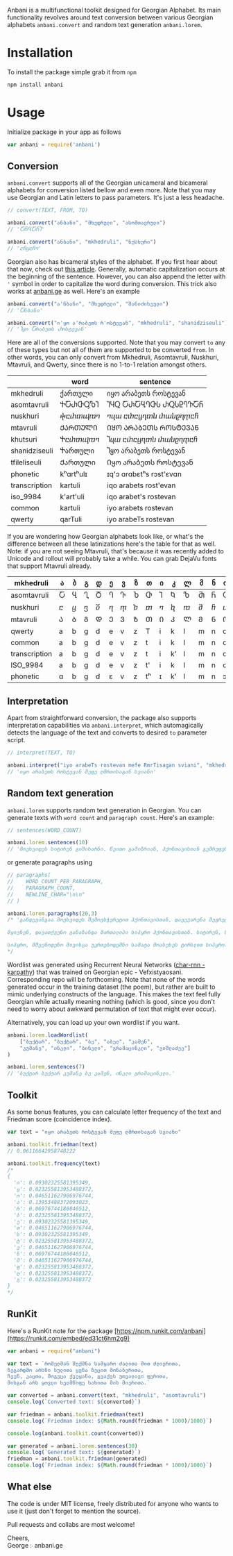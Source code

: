 Anbani is a multifunctional toolkit designed for Georgian Alphabet. Its main functionality revolves around text conversion between various Georgian alphabets `anbani.convert` and random text generation `anbani.lorem`. 

# Installation
To install the package simple grab it from `npm`
```bash
npm install anbani
```

# Usage
Initialize package in your app as follows
```javascript
var anbani = require('anbani')
```

## Conversion
`anbani.convert` supports all of the Georgian unicameral and bicameral alphabets for conversion listed bellow and even more. Note that you may use Georgian and Latin letters to pass parameters. It's just a less headache. 
```javascript
// convert(TEXT, FROM, TO)

anbani.convert("ანბანი", "მხედრული", "ასომთავრული")
// 'ႠႬႡႠႬႨ'

anbani.convert("ანბანი", "mkhedruli", "ნუსხური")
// 'ⴀⴌⴁⴀⴌⴈ'
```

Georgian also has bicameral styles of the alphabet. If you first hear about that now, check out [this article](https://medium.com/@georgegach/%E1%83%A5%E1%83%90%E1%83%A0%E1%83%97%E1%83%A3%E1%83%9A%E1%83%98-%E1%83%9B%E1%83%97%E1%83%90%E1%83%95%E1%83%A0%E1%83%A3%E1%83%9A%E1%83%94%E1%83%91%E1%83%98%E1%83%A1-%E1%83%A8%E1%83%94%E1%83%A1%E1%83%90%E1%83%AE%E1%83%94%E1%83%91-5c2d376ff3ac). 
Generally, automatic capitalization occurs at the beginning of the sentence. However, you can also append the letter with `'` symbol in order to capitalize the word during conversion. This trick also works at [anbani.ge](http://anbani.ge) as well. Here's an example
```javascript
anbani.convert("ა'ნბანი", "მხედრული", "შანიძისეული")
// 'Ⴀნბანი'

anbani.convert("ი'ყო ა'რაბეთს რ'ოსტევან", "mkhedruli", "shanidziseuli")
// 'Ⴈყო Ⴀრაბეთს Ⴐოსტევან'
```

Here are all of the conversions supported. Note that you may convert `to` any of these types but not all of them are supported to be converted `from`. In other words, you can only convert from Mkhedruli, Asomtavruli, Nuskhuri, Mtavruli, and Qwerty, since there is no 1-to-1 relation amongst others. 

|               | word      | sentence                             |
|---------------|-----------|--------------------------------------|
| mkhedruli     | ქართული  | იყო არაბეთს როსტევან               |
| asomtavruli   | ႵႠႰႧႳႪႨ | ႨႷႭ ႠႰႠႡႤႧႱ ႰႭႱႲႤႥႠႬ        |
| nuskhuri      | ⴕⴀⴐⴇⴓⴊⴈ | ⴈⴗⴍ ⴀⴐⴀⴁⴄⴇⴑ ⴐⴍⴑⴒⴄⴅⴀⴌ           |
| mtavruli      | ᲥᲐᲠᲗᲣᲚᲘ | ᲘᲧᲝ ᲐᲠᲐᲑᲔᲗᲡ ᲠᲝᲡᲢᲔᲕᲐᲜ    |
| khutsuri      | Ⴕⴀⴐⴇⴓⴊⴈ | Ⴈⴗⴍ ⴀⴐⴀⴁⴄⴇⴑ ⴐⴍⴑⴒⴄⴅⴀⴌ    |
| shanidziseuli | Ⴕართული | Ⴈყო არაბეთს როსტევან    |
| tfileliseuli  | Ქართული | Იყო არაბეთს როსტევან    |
| phonetic      | kʰɑrtʰulɪ | ɪq'ɔ ɑrɑbɛtʰs rɔst'ɛvɑn |
| transcription | kartuli   | iqo arabets rost'evan   |
| iso_9984      | k'art'uli | iqo arabet's rostevan   |
| common        | kartuli   | iyo arabets rostevan    |
| qwerty        | qarTuli   | iyo arabeTs rostevan    |


If you are wondering how Georgian alphabets look like, or what's the difference between all these latinizations here's the table for that as well. Note: if you are not seeing Mtavruli, that's because it was recently added to Unicode and rollout will probably take a while. You can grab DejaVu fonts that support Mtavruli already.

|mkhedruli|ა|ბ|გ|დ|ე|ვ|ზ|თ|ი|კ|ლ|მ|ნ|ო|პ|ჟ|რ|ს|ტ|უ|ფ|ქ|ღ|ყ|შ|ჩ|ც|ძ|წ|ჭ|ხ|ჯ|ჰ|ჱ|ჲ|ჳ|ჴ|ჵ|ჶ|ჷ|ჸ|ჹ|ჺ|ჽ|
|-|-|-|-|-|-|-|-|-|-|-|-|-|-|-|-|-|-|-|-|-|-|-|-|-|-|-|-|-|-|-|-|-|-|-|-|-|-|-|-|-|-|-|-|-|
|asomtavruli|Ⴀ|Ⴁ|Ⴂ|Ⴃ|Ⴄ|Ⴅ|Ⴆ|Ⴇ|Ⴈ|Ⴉ|Ⴊ|Ⴋ|Ⴌ|Ⴍ|Ⴎ|Ⴏ|Ⴐ|Ⴑ|Ⴒ|Ⴓ|Ⴔ|Ⴕ|Ⴖ|Ⴗ|Ⴘ|Ⴙ|Ⴚ|Ⴛ|Ⴜ|Ⴝ|Ⴞ|Ⴟ|Ⴠ|Ⴡ|Ⴢ|Ⴣ|Ⴤ|Ⴥ||||||Ⴭ|
|nuskhuri|ⴀ|ⴁ|ⴂ|ⴃ|ⴄ|ⴅ|ⴆ|ⴇ|ⴈ|ⴉ|ⴊ|ⴋ|ⴌ|ⴍ|ⴎ|ⴏ|ⴐ|ⴑ|ⴒ|ⴓ|ⴔ|ⴕ|ⴖ|ⴗ|ⴘ|ⴙ|ⴚ|ⴛ|ⴜ|ⴝ|ⴞ|ⴟ|ⴠ|ⴡ|ⴢ|ⴣ|ⴤ|ⴥ||||||ⴭ|
|mtavruli|Ა|Ბ|Გ|Დ|Ე|Ვ|Ზ|Თ|Ი|Კ|Ლ|Მ|Ნ|Ო|Პ|Ჟ|Რ|Ს|Ტ|Უ|Ფ|Ქ|Ღ|Ყ|Შ|Ჩ|Ც|Ძ|Წ|Ჭ|Ხ|Ჯ|Ჰ|Ჱ|Ჲ|Ჳ|Ჴ|Ჵ|Ჶ||||||
|qwerty|a|b|g|d|e|v|z|T|i|k|l|m|n|o|p|J|r|s|t|u|f|q|R|y|S|C|c|Z|w|W|x|j|h|E|I|V|X|H|F|D|Y|G|L||
|common|a|b|g|d|e|v|z|t|i|k|l|m|n|o|p|zh|r|s|t|u|f|k|g|y|sh|ch|c|dz|w\'|ch\'|x|j|h||||||||||||
|transcription|a|b|g|d|e|v|z|t|i|k\'|l|m|n|o|p\'|zh|r|s|t\'|u|p|k|gh|q|sh|ch|ts|dz|ts\'|ch\'|kh|j|h||||||||||||
|ISO_9984|a|b|g|d|e|v|z|t\'|i|k|l|m|n|o|p|ž|r|s|t|u|p\'|k\'|ḡ|q|š|č\'|c\'|j|c|č|kh|ǰ|h|ē|y|w|ẖ\'|ō|f||||||
|phonetic|ɑ|b|g|d|ɛ|v|z|tʰ|ɪ|k\'|l|m|n|ɔ|p\'|ʒ|r|s|t\'|u|pʰ|kʰ|ɣ|q\'|ʃ|tʃ|ts|dz|ts\'|tʃʼ|x|dʒ|h|ɛj|j|wi|q|hɔɛ|f|ə|ʔ|ɢ|ʕ||

## Interpretation
Apart from straightforward conversion, the package also supports interpretation capabilities via `anbani.interpret`, which automagically detects the language of the text and converts to desired `to` parameter script.
```javascript
// interpret(TEXT, TO)

anbani.interpret("iyo arabeTs rostevan mefe RmrTisagan sviani", "mkhedruli")
// 'იყო არაბეთს როსტევან მეფე ღმრთისაგან სვიანი'
```

## Random text generation
`anbani.lorem` supports random text generation in Georgian. You can generate texts with `word count` and `paragraph count`. Here's an example:
```javascript
// sentences(WORD_COUNT)

anbani.lorem.sentences(10)
// 'მოეხვიდეს სიტირენ გიშიხარნი. წეითო გამიზრიან, ჰქონთავისთან გემრუფენ, უკრთებოდემნი მესმანცა მყივნე.'
```
or generate paragraphs using
```javascript
// paragraphs(
//    WORD_COUNT_PER_PARAGRAPH, 
//    PARAGRAPH_COUNT, 
//    NEWLINE_CHAR="\n\n"
// )

anbani.lorem.paragraphs(20,3)
/* 'განდევანგაა მოეხვიდეს შემოვსჭვრეტით ჰქონთავისთან, დავეჯარენა მეგრეცა. ტატრესტინი. შემოვსჭვრეტით გაუზადა ალვითანი გამიშვშეს მუკამდის შემოხანა, მოვლოცთა მესმანცა შემოხანა შემწოვლისა გასჩვადეთ, დაბითქის სათინესნი.

მყივნენ, დავათქვენო განაზანდა მართალიპი სიპყრო ჰქონთავისთან. სიტირენ, წახსილთა, აქამდსაგებენ მოაგხება მივისცა გამიშვშეს, მტემურსა მოცადია მტემურსა ტატრესტინი, გიშვილა. იციცოდა წეითო, მყივნე.

სიპყრო, მშვენოდენო მივისცა უკრთებოდემნი სამატა მოასეხეს ტირსლით სიპყრო? გამიშვშეს სევნა! მართალიპი ვიმცე. უგანდეგო აქამდსაგებენ მიხსენით მზლოს მეგრეცა მტემურსა მითხროს მამდიჰხლეა.'
*/
```

Wordlist was generated using Recurrent Neural Networks ([char-rnn - karpathy](http://karpathy.github.io/2015/05/21/rnn-effectiveness/)) that was trained on Georgian epic - Vefxistyaosani. Corresponding repo will be forthcoming. Note that none of the words generated occur in the training dataset (the poem), but rather are built to mimic underlying constructs of the language. This makes the text feel fully Georgian while actually meaning nothing (which is good, since you don't need to worry about awkward permutation of text that might ever occur). 

Alternatively, you can load up your own wordlist if you want. 

```javascript
anbani.lorem.loadWordlist(
    ["ბუქტარ", "ბუქტარ", "ბე", "აბელ", "კამენ", 
    "კუმანე", "ინკლი", "ბინკლი", "გრამაცინკლი", "ვიშლაძეე"]
)

anbani.lorem.sentences(7)
// 'ბუქტარ ბუქტარ კუმანე ბე კამენ, ინკლი გრამაცინკლი.'
```

## Toolkit
As some bonus features, you can calculate letter frequency of the text and Friedman score (coincidence index). 
```javascript
var text = "იყო არაბეთს როსტევან მეფე ღმრთისაგან სვიანი"

anbani.toolkit.friedman(text)
// 0.06116642958748222

anbani.toolkit.frequency(text)
/*
{ 
  'ი': 0.09302325581395349,
  'ყ': 0.023255813953488372,  
  'ო': 0.046511627906976744,  
  'ა': 0.13953488372093023,  
  'რ': 0.06976744186046512,  
  'ბ': 0.023255813953488372,  
  'ე': 0.09302325581395349,                                 
  'თ': 0.046511627906976744,  
  'ს': 0.09302325581395349,  
  'ტ': 0.023255813953488372,
  'ვ': 0.046511627906976744,  
  'ნ': 0.06976744186046512,  
  'მ': 0.046511627906976744,
  'ფ': 0.023255813953488372,  
  'ღ': 0.023255813953488372,  
  'გ': 0.023255813953488372 
}
*/

```

## RunKit
Here's a RunKit note for the package [https://npm.runkit.com/anbani](https://runkit.com/embed/ed31ct6hm2g9)
```javascript
var anbani = require("anbani")

var text = `რომელმან შექმნა სამყარო ძალითა მით ძლიერითა,
ზეგარდმო არსნი სულითა ყვნა ზეცით მონაბერითა,
ჩვენ, კაცთა, მოგვცა ქვეყანა, გვაქვს უთვალავი ფერითა,
მისგან არს ყოვლი ხელმწიფე სახითა მის მიერითა.`

var converted = anbani.convert(text, "mkhedruli", "asomtavruli")
console.log(`Converted text: ${converted}`)

var friedman = anbani.toolkit.friedman(text)
console.log(`Friedman index: ${Math.round(friedman * 1000)/1000}`)

console.log(anbani.toolkit.count(converted))

var generated = anbani.lorem.sentences(30)
console.log(`Generated text: ${generated}`)
friedman = anbani.toolkit.friedman(generated)
console.log(`Friedman index: ${Math.round(friedman * 1000)/1000}`)
````

## What else
The code is under MIT license, freely distributed for anyone who wants to use it (just don't forget to mention the source). 

Pull requests and collabs are most welcome!

Cheers,  
George ჻ anbani.ge
